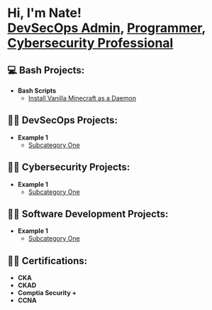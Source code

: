 <h1>Hi, I'm Nate! <br/><a href="https://www.link.com/example">DevSecOps Admin</a>, <a href="https://github.com/noderzz">Programmer</a>, <a href="https://www.linkedin.com/">Cybersecurity Professional</a></h1>

<h2>💻 Bash Projects:</h2>

- <b>Bash Scripts</b>
  - [Install Vanilla Minecraft as a Daemon](https://github.com/noderzz/Minecraft_Install_As_Daemon)

<h2>👨‍💻 DevSecOps Projects:</h2>

- <b>Example 1</b>
  - [Subcategory One](https://link.com/to/project)


<h2>👨‍💻 Cybersecurity Projects:</h2>


- <b>Example 1</b>
  - [Subcategory One](https://link.com/to/project)


<h2>👨‍💻 Software Development Projects:</h2>

- <b>Example 1</b>
  - [Subcategory One](https://link.com/to/project)

<h2>👨‍💻 Certifications:</h2>

- <b>CKA</b>
- <b>CKAD</b>
- <b>Comptia Security +</b>
- <b>CCNA</b>
